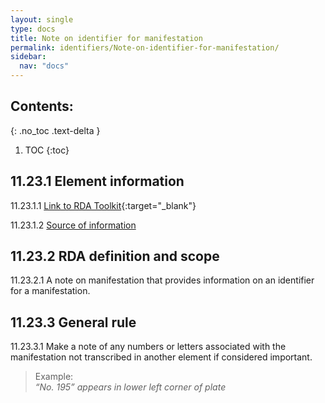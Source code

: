 ```yaml
---
layout: single
type: docs
title: Note on identifier for manifestation 
permalink: identifiers/Note-on-identifier-for-manifestation/
sidebar:
  nav: "docs"
---
```


## Contents:
{: .no_toc .text-delta }

1. TOC
{:toc}

## 11.23.1 Element information

<a name="11.23.1.1">11.23.1.1</a> [Link to RDA Toolkit](https://docs.google.com/document/d/10Yf7gG7DYq6kHGka-oq2ofS87oQ5G-6-GQWzBzOFpu4/edit){:target="_blank"}

<a name="11.23.1.2">11.23.1.2</a> [Source of information](/DCRMR/identifiers/)

## 11.23.2 RDA definition and scope

<a name="11.23.2.1">11.23.2.1</a> A note on manifestation that provides information on an identifier for a manifestation.

## 11.23.3 General rule

<a name="11.23.3.1">11.23.3.1</a> Make a note of any numbers or letters associated with the manifestation not transcribed in another element if considered important.

>Example:  
> <CITE>“No. 195” appears in lower left corner of plate</CITE>